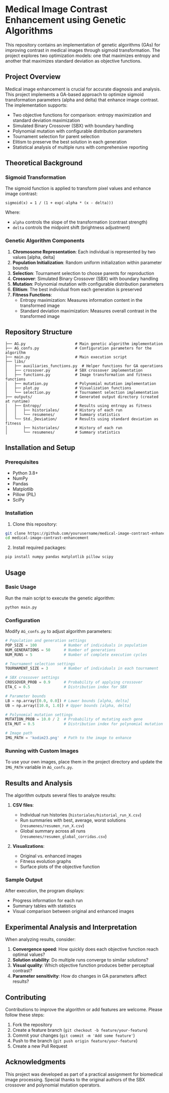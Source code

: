 # Medical Image Contrast Enhancement using Genetic Algorithms

This repository contains an implementation of genetic algorithms (GAs) for improving contrast in medical images through sigmoid transformation. The project explores two optimization models: one that maximizes entropy and another that maximizes standard deviation as objective functions.

## Project Overview

Medical image enhancement is crucial for accurate diagnosis and analysis. This project implements a GA-based approach to optimize sigmoid transformation parameters (alpha and delta) that enhance image contrast. The implementation supports:

- Two objective functions for comparison: entropy maximization and standard deviation maximization
- Simulated Binary Crossover (SBX) with boundary handling 
- Polynomial mutation with configurable distribution parameters
- Tournament selection for parent selection
- Elitism to preserve the best solution in each generation
- Statistical analysis of multiple runs with comprehensive reporting

## Theoretical Background

### Sigmoid Transformation

The sigmoid function is applied to transform pixel values and enhance image contrast:

```
sigmoid(x) = 1 / (1 + exp(-alpha * (x - delta)))
```

Where:
- `alpha` controls the slope of the transformation (contrast strength)
- `delta` controls the midpoint shift (brightness adjustment)

### Genetic Algorithm Components

1. **Chromosome Representation**: Each individual is represented by two values [alpha, delta]
2. **Population Initialization**: Random uniform initialization within parameter bounds
3. **Selection**: Tournament selection to choose parents for reproduction
4. **Crossover**: Simulated Binary Crossover (SBX) with boundary handling
5. **Mutation**: Polynomial mutation with configurable distribution parameters
6. **Elitism**: The best individual from each generation is preserved
7. **Fitness Functions**:
   - Entropy maximization: Measures information content in the transformed image
   - Standard deviation maximization: Measures overall contrast in the transformed image

## Repository Structure

```
├── AG.py                      # Main genetic algorithm implementation
├── AG_confs.py                # Configuration parameters for the algorithm
├── main.py                    # Main execution script
├── libs/
│   ├── auxiliaries_functions.py  # Helper functions for GA operations
│   ├── crossover.py           # SBX crossover implementation
│   ├── functions.py           # Image transformation and fitness functions
│   ├── mutation.py            # Polynomial mutation implementation
│   ├── plot.py                # Visualization functions
│   └── selection.py           # Tournament selection implementation
├── outputs/                   # Generated output directory (created at runtime)
│   ├── Entropy/               # Results using entropy as fitness
│   │   ├── historiales/       # History of each run
│   │   └── resumenes/         # Summary statistics
│   └── Std._Deviation/        # Results using standard deviation as fitness
│       ├── historiales/       # History of each run
│       └── resumenes/         # Summary statistics
```

## Installation and Setup

### Prerequisites

- Python 3.8+
- NumPy
- Pandas
- Matplotlib
- Pillow (PIL)
- SciPy

### Installation

1. Clone this repository:
```bash
git clone https://github.com/yourusername/medical-image-contrast-enhancement.git
cd medical-image-contrast-enhancement
```

2. Install required packages:
```bash
pip install numpy pandas matplotlib pillow scipy
```

## Usage

### Basic Usage

Run the main script to execute the genetic algorithm:

```bash
python main.py
```

### Configuration

Modify `AG_confs.py` to adjust algorithm parameters:

```python
# Population and generation settings
POP_SIZE = 100            # Number of individuals in population
NUM_GENERATIONS = 50      # Number of generations
NUM_RUNS = 5              # Number of complete execution cycles

# Tournament selection settings
TOURNAMENT_SIZE = 3       # Number of individuals in each tournament

# SBX crossover settings
CROSSOVER_PROB = 0.9      # Probability of applying crossover
ETA_C = 0.5               # Distribution index for SBX

# Parameter bounds
LB = np.array([0.0, 0.0]) # Lower bounds [alpha, delta]
UB = np.array([10.0, 1.0]) # Upper bounds [alpha, delta]

# Polynomial mutation settings
MUTATION_PROB = 10.0 / 2  # Probability of mutating each gene
ETA_MUT = 0.5             # Distribution index for polynomial mutation

# Image path
IMG_PATH = 'kodim23.png'  # Path to the image to enhance
```

### Running with Custom Images

To use your own images, place them in the project directory and update the `IMG_PATH` variable in `AG_confs.py`.

## Results and Analysis

The algorithm outputs several files to analyze results:

1. **CSV files**:
   - Individual run histories (`historiales/historial_run_X.csv`)
   - Run summaries with best, average, worst solutions (`resumenes/resumen_run_X.csv`)
   - Global summary across all runs (`resumenes/resumen_global_corridas.csv`)

2. **Visualizations**:
   - Original vs. enhanced images
   - Fitness evolution graphs
   - Surface plots of the objective function

### Sample Output

After execution, the program displays:
- Progress information for each run
- Summary tables with statistics
- Visual comparison between original and enhanced images

## Experimental Analysis and Interpretation

When analyzing results, consider:

1. **Convergence speed**: How quickly does each objective function reach optimal values?
2. **Solution stability**: Do multiple runs converge to similar solutions?
3. **Visual quality**: Which objective function produces better perceptual contrast?
4. **Parameter sensitivity**: How do changes in GA parameters affect results?

## Contributing

Contributions to improve the algorithm or add features are welcome. Please follow these steps:

1. Fork the repository
2. Create a feature branch (`git checkout -b feature/your-feature`)
3. Commit your changes (`git commit -m 'Add some feature'`)
4. Push to the branch (`git push origin feature/your-feature`)
5. Create a new Pull Request

## Acknowledgments

This project was developed as part of a practical assignment for biomedical image processing. Special thanks to the original authors of the SBX crossover and polynomial mutation operators.
